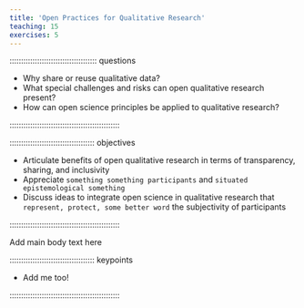 ```yaml
---
title: 'Open Practices for Qualitative Research'
teaching: 15
exercises: 5
---
```


:::::::::::::::::::::::::::::::::::::: questions 

- Why share or reuse qualitative data?
- What special challenges and risks can open qualitative research present?
- How can open science principles be applied to qualitative research?

::::::::::::::::::::::::::::::::::::::::::::::::

::::::::::::::::::::::::::::::::::::: objectives

- Articulate benefits of open qualitative research in terms of transparency, sharing, and inclusivity
- Appreciate `something something participants` and `situated epistemological something`
- Discuss ideas to integrate open science in qualitative research that `represent, protect, some better word` the subjectivity of participants

::::::::::::::::::::::::::::::::::::::::::::::::

Add main body text here

::::::::::::::::::::::::::::::::::::: keypoints 

- Add me too!

::::::::::::::::::::::::::::::::::::::::::::::::

